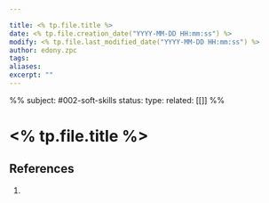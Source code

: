 ```yaml
---

title: <% tp.file.title %>
date: <% tp.file.creation_date("YYYY-MM-DD HH:mm:ss") %>
modify: <% tp.file.last_modified_date("YYYY-MM-DD HH:mm:ss") %>
author: edony.zpc
tags: 
aliases: 
excerpt: ""
---
```

%%
subject: #002-soft-skills
status: 
type: 
related: [[]]
%%
# <% tp.file.title %>


## References
1. 